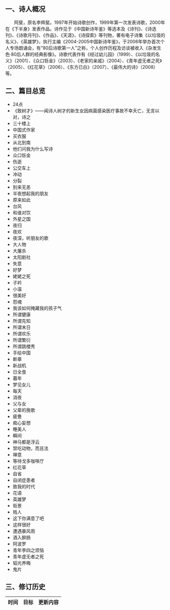 ## 一、诗人概况

&emsp;&emsp;阿斐，原名李辉斐。1997年开始诗歌创作，1999年第一次发表诗歌，2000年在《下半身》发表作品。诗作见于《中国新诗年鉴》等选本及《诗刊》、《诗选刊》、《诗歌月刊》、《作品》、《天涯》、《诗探索》等刊物，著有电子诗集《以垃圾的名义》、《英雄梦》，执行主编《2004-2005中国新诗年鉴》，于2006年举办首次个人专场朗诵会，有“80后诗歌第一人”之称，个人创作历程及访谈被收入《杂发生色·80后人群的经典影像》。诗歌代表作有《经过幼儿园》（1999）、《以垃圾的名义》（2001）、《众口铄金》（2003）、《老家的亲戚》（2004）、《青年虚无者之死》（2005）、《红花草》（2006）、《东方已白》（2007）、《最伟大的诗》（2008）等。

## 二、篇目总览

+ 24点 
+ 《致树才》——闻诗人树才的新生女因病菌感染医疗事故不幸夭亡，无言以对，诗之 
+ 三十楼上 
+ 中国式作家 
+ 买衣服 
+ 从北到南 
+ 他们问我为什么写诗 
+ 众口铄金 
+ 伤逝 
+ 公交车上 
+ 冲动 
+ 分裂 
+ 别来无恙 
+ 半夜想起我的朋友 
+ 原来如此 
+ 台风 
+ 和谁对饮 
+ 外星之国 
+ 夜归 
+ 夜欢 
+ 夜深，听朋友的歌 
+ 大人物 
+ 大屠杀 
+ 太阳剧社 
+ 失意 
+ 好梦 
+ 姥姥之死 
+ 子衿 
+ 小温 
+ 很美好 
+ 怨魂 
+ 我该如何掩藏我的孩子气 
+ 所谓健康 
+ 所谓先知 
+ 所谓末日 
+ 所谓欢乐 
+ 所谓繁衍 
+ 所谓跳楼秀 
+ 手绘中国 
+ 断章 
+ 新战机 
+ 日全食 
+ 暮年 
+ 梦见女儿 
+ 每天 
+ 消夜 
+ 父与女 
+ 父辈的挽歌 
+ 疲惫 
+ 痴心妄想 
+ 睡美人 
+ 瞬间 
+ 神马都是浮云 
+ 禁吃动物，而且法 
+ 禅意 
+ 等待戈多咖啡厅 
+ 红花草 
+ 自省 
+ 自闭症患者 
+ 致我的时代 
+ 花语 
+ 英雄梦 
+ 街景 
+ 贱人 
+ 这下你满意了吧 
+ 这样很好 
+ 遭遇暴风雨 
+ 酒入醉肠 
+ 阿波罗 
+ 青年李四之烦恼 
+ 青年虚无者之死 
+ 韬光养晦 
+ 鬼片 


## 三、修订历史


|时间|目标|更新内容
|:-:|:-|:-